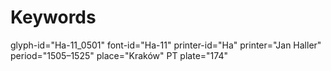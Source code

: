 # Keywords
glyph-id="Ha-11_0501"
font-id="Ha-11"
printer-id="Ha"
printer="Jan Haller"
period="1505–1525"
place="Kraków"
PT plate="174"
